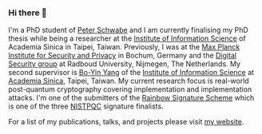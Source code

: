 ### Hi there 👋

I'm a PhD student of [Peter Schwabe](https://cryptojedi.org/) and I am currently finalising my PhD thesis while being a researcher at the [Institute of Information Science](https://www.iis.sinica.edu.tw/) of Academia Sinica in Taipei, Taiwan.
Previously, I was at the [Max Planck Institute for Security and Privacy](https://www.mpi-sp.org/) in Bochum, Germany and the [Digital Security group](http://www.ru.nl/ds/) at Radboud University, Nijmegen, The Netherlands.
My second supervisor is [Bo-Yin Yang](https://www.iis.sinica.edu.tw/pages/byyang/) of the [Institute of Information Science](https://www.iis.sinica.edu.tw/) at [Academia Sinica](https://www.sinica.edu.tw/), Taipei, Taiwan.
My current research focus is real-world post-quantum cryptography covering implementation and implementation attacks.
I'm one of the submitters of the [Rainbow Signature Scheme](https://www.pqcrainbow.org/) which is one of the three [NISTPQC](https://csrc.nist.gov/Projects/post-quantum-cryptography/round-3-submissions) signature finalists.

For a list of my publications, talks, and projects please visit [my website](https://kannwischer.eu).

